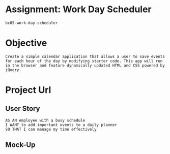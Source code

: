 # Assignment: Work Day Scheduler
```
bc05-work-day-scheduler
```
# Objective
```
Create a simple calendar application that allows a user to save events for each hour of the day by modifying starter code. This app will run in the browser and feature dynamically updated HTML and CSS powered by jQuery.

```

# Project Url


## User Story

```
AS AN employee with a busy schedule
I WANT to add important events to a daily planner
SO THAT I can manage my time effectively

```

## Mock-Up

